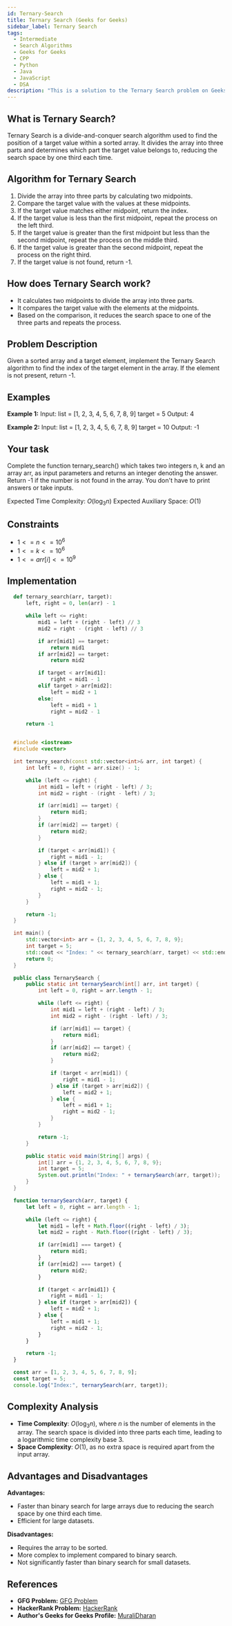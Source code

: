 ```yaml
---
id: Ternary-Search
title: Ternary Search (Geeks for Geeks)
sidebar_label: Ternary Search
tags:
  - Intermediate
  - Search Algorithms
  - Geeks for Geeks
  - CPP
  - Python
  - Java
  - JavaScript
  - DSA
description: "This is a solution to the Ternary Search problem on Geeks for Geeks."
---
```


## What is Ternary Search?

Ternary Search is a divide-and-conquer search algorithm used to find the position of a target value within a sorted array. It divides the array into three parts and determines which part the target value belongs to, reducing the search space by one third each time.

## Algorithm for Ternary Search

1. Divide the array into three parts by calculating two midpoints.
2. Compare the target value with the values at these midpoints.
3. If the target value matches either midpoint, return the index.
4. If the target value is less than the first midpoint, repeat the process on the left third.
5. If the target value is greater than the first midpoint but less than the second midpoint, repeat the process on the middle third.
6. If the target value is greater than the second midpoint, repeat the process on the right third.
7. If the target value is not found, return -1.

## How does Ternary Search work?

- It calculates two midpoints to divide the array into three parts.
- It compares the target value with the elements at the midpoints.
- Based on the comparison, it reduces the search space to one of the three parts and repeats the process.

## Problem Description

Given a sorted array and a target element, implement the Ternary Search algorithm to find the index of the target element in the array. If the element is not present, return -1.

## Examples

**Example 1:**
Input:
list = [1, 2, 3, 4, 5, 6, 7, 8, 9]
target = 5
Output: 4

**Example 2:**
Input:
list = [1, 2, 3, 4, 5, 6, 7, 8, 9]
target = 10
Output: -1

## Your task

Complete the function ternary_search() which takes two integers n, k and an array arr, as input parameters and returns an integer denoting the answer. Return -1 if the number is not found in the array. You don't have to print answers or take inputs.

Expected Time Complexity: $O(\log_3 n)$
Expected Auxiliary Space: $O(1)$

## Constraints

- $1 <= n <= 10^6$
- $1 <= k <= 10^6$
- $1 <= arr[i] <= 10^9$

## Implementation

<Tabs>
  <TabItem value="Python" label="Python" default>
  <SolutionAuthor name="@ngmuraqrdd"/>
  
```python
  def ternary_search(arr, target):
      left, right = 0, len(arr) - 1

      while left <= right:
          mid1 = left + (right - left) // 3
          mid2 = right - (right - left) // 3

          if arr[mid1] == target:
              return mid1
          if arr[mid2] == target:
              return mid2

          if target < arr[mid1]:
              right = mid1 - 1
          elif target > arr[mid2]:
              left = mid2 + 1
          else:
              left = mid1 + 1
              right = mid2 - 1

      return -1
```
  </TabItem>

  <TabItem value="C++" label="C++">
  
```cpp

  #include <iostream>
  #include <vector>

  int ternary_search(const std::vector<int>& arr, int target) {
      int left = 0, right = arr.size() - 1;

      while (left <= right) {
          int mid1 = left + (right - left) / 3;
          int mid2 = right - (right - left) / 3;

          if (arr[mid1] == target) {
              return mid1;
          }
          if (arr[mid2] == target) {
              return mid2;
          }

          if (target < arr[mid1]) {
              right = mid1 - 1;
          } else if (target > arr[mid2]) {
              left = mid2 + 1;
          } else {
              left = mid1 + 1;
              right = mid2 - 1;
          }
      }

      return -1;
  }

  int main() {
      std::vector<int> arr = {1, 2, 3, 4, 5, 6, 7, 8, 9};
      int target = 5;
      std::cout << "Index: " << ternary_search(arr, target) << std::endl;
      return 0;
  }
```
  </TabItem>

  <TabItem value="Java" label="Java">
  
```java
  public class TernarySearch {
      public static int ternarySearch(int[] arr, int target) {
          int left = 0, right = arr.length - 1;

          while (left <= right) {
              int mid1 = left + (right - left) / 3;
              int mid2 = right - (right - left) / 3;

              if (arr[mid1] == target) {
                  return mid1;
              }
              if (arr[mid2] == target) {
                  return mid2;
              }

              if (target < arr[mid1]) {
                  right = mid1 - 1;
              } else if (target > arr[mid2]) {
                  left = mid2 + 1;
              } else {
                  left = mid1 + 1;
                  right = mid2 - 1;
              }
          }

          return -1;
      }

      public static void main(String[] args) {
          int[] arr = {1, 2, 3, 4, 5, 6, 7, 8, 9};
          int target = 5;
          System.out.println("Index: " + ternarySearch(arr, target));
      }
  }
```
  </TabItem>

  <TabItem value="JavaScript" label="JavaScript">
  
```javascript
  function ternarySearch(arr, target) {
      let left = 0, right = arr.length - 1;

      while (left <= right) {
          let mid1 = left + Math.floor((right - left) / 3);
          let mid2 = right - Math.floor((right - left) / 3);

          if (arr[mid1] === target) {
              return mid1;
          }
          if (arr[mid2] === target) {
              return mid2;
          }

          if (target < arr[mid1]) {
              right = mid1 - 1;
          } else if (target > arr[mid2]) {
              left = mid2 + 1;
          } else {
              left = mid1 + 1;
              right = mid2 - 1;
          }
      }

      return -1;
  }

  const arr = [1, 2, 3, 4, 5, 6, 7, 8, 9];
  const target = 5;
  console.log("Index:", ternarySearch(arr, target));
```
  </TabItem>
</Tabs>

## Complexity Analysis

- **Time Complexity**: $O(\log_3 n)$, where $n$ is the number of elements in the array. The search space is divided into three parts each time, leading to a logarithmic time complexity base 3.
- **Space Complexity**: $O(1)$, as no extra space is required apart from the input array.

## Advantages and Disadvantages

**Advantages:**
- Faster than binary search for large arrays due to reducing the search space by one third each time.
- Efficient for large datasets.

**Disadvantages:**
- Requires the array to be sorted.
- More complex to implement compared to binary search.
- Not significantly faster than binary search for small datasets.

## References

- **GFG Problem:** [GFG Problem](https://www.geeksforgeeks.org/ternary-search/)
- **HackerRank Problem:** [HackerRank](https://www.hackerrank.com/challenges/ternary-search/problem)
- **Author's Geeks for Geeks Profile:** [MuraliDharan](https://www.geeksforgeeks.org/user/ngmuraqrdd/)
